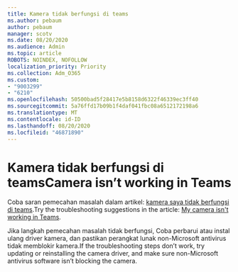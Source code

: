 ```yaml
---
title: Kamera tidak berfungsi di teams
ms.author: pebaum
author: pebaum
manager: scotv
ms.date: 08/20/2020
ms.audience: Admin
ms.topic: article
ROBOTS: NOINDEX, NOFOLLOW
localization_priority: Priority
ms.collection: Adm_O365
ms.custom:
- "9003299"
- "6210"
ms.openlocfilehash: 50500bad5f28417e5b8158d6322f46339ec3ff40
ms.sourcegitcommit: 5a76ffd17b09b1f4daf041fbc08a6512172198a6
ms.translationtype: MT
ms.contentlocale: id-ID
ms.lasthandoff: 08/20/2020
ms.locfileid: "46871890"
---
```

# <a name="camera-isnt-working-in-teams"></a><span data-ttu-id="66ad1-102">Kamera tidak berfungsi di teams</span><span class="sxs-lookup"><span data-stu-id="66ad1-102">Camera isn’t working in Teams</span></span>

<span data-ttu-id="66ad1-103">Coba saran pemecahan masalah dalam artikel: [kamera saya tidak berfungsi di teams](https://support.microsoft.com/office/my-camera-isn-t-working-in-teams-9581983b-c6f9-40e3-b0d8-122857972ade).</span><span class="sxs-lookup"><span data-stu-id="66ad1-103">Try the troubleshooting suggestions in the article: [My camera isn't working in Teams](https://support.microsoft.com/office/my-camera-isn-t-working-in-teams-9581983b-c6f9-40e3-b0d8-122857972ade).</span></span>

<span data-ttu-id="66ad1-104">Jika langkah pemecahan masalah tidak berfungsi, Coba perbarui atau instal ulang driver kamera, dan pastikan perangkat lunak non-Microsoft antivirus tidak memblokir kamera.</span><span class="sxs-lookup"><span data-stu-id="66ad1-104">If the troubleshooting steps don’t work, try updating or reinstalling the camera driver, and make sure non-Microsoft antivirus software isn’t blocking the camera.</span></span>

